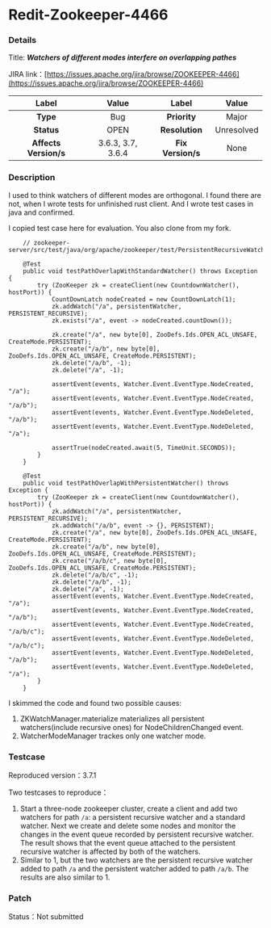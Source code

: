 # Redit-Zookeeper-4466

### Details

Title: ***Watchers of different modes interfere on overlapping pathes***

JIRA link：[https://issues.apache.org/jira/browse/ZOOKEEPER-4466](https://issues.apache.org/jira/browse/ZOOKEEPER-4466)

|         Label         |    Value     | Label           |       Value        |
|:---------------------:|:------------:|:---------------:|:------------------:|
|       **Type**        |     Bug      | **Priority**    |       Major        |
|      **Status**       |     OPEN     | **Resolution**  |     Unresolved     |
| **Affects Version/s** | 3.6.3, 3.7, 3.6.4 | **Fix Version/s** |    None     |

### Description
I used to think watchers of different modes are orthogonal. I found there are not, when I wrote tests for unfinished rust client. And I wrote test cases in java and confirmed.

I copied test case here for evaluation. You also clone from my fork.

```
    // zookeeper-server/src/test/java/org/apache/zookeeper/test/PersistentRecursiveWatcherTest.java

    @Test
    public void testPathOverlapWithStandardWatcher() throws Exception {
        try (ZooKeeper zk = createClient(new CountdownWatcher(), hostPort)) {
            CountDownLatch nodeCreated = new CountDownLatch(1);
            zk.addWatch("/a", persistentWatcher, PERSISTENT_RECURSIVE);
            zk.exists("/a", event -> nodeCreated.countDown());

            zk.create("/a", new byte[0], ZooDefs.Ids.OPEN_ACL_UNSAFE, CreateMode.PERSISTENT);
            zk.create("/a/b", new byte[0], ZooDefs.Ids.OPEN_ACL_UNSAFE, CreateMode.PERSISTENT);
            zk.delete("/a/b", -1);
            zk.delete("/a", -1);

            assertEvent(events, Watcher.Event.EventType.NodeCreated, "/a");
            assertEvent(events, Watcher.Event.EventType.NodeCreated, "/a/b");
            assertEvent(events, Watcher.Event.EventType.NodeDeleted, "/a/b");
            assertEvent(events, Watcher.Event.EventType.NodeDeleted, "/a");

            assertTrue(nodeCreated.await(5, TimeUnit.SECONDS));
        }
    }

    @Test
    public void testPathOverlapWithPersistentWatcher() throws Exception {
        try (ZooKeeper zk = createClient(new CountdownWatcher(), hostPort)) {
            zk.addWatch("/a", persistentWatcher, PERSISTENT_RECURSIVE);
            zk.addWatch("/a/b", event -> {}, PERSISTENT);
            zk.create("/a", new byte[0], ZooDefs.Ids.OPEN_ACL_UNSAFE, CreateMode.PERSISTENT);
            zk.create("/a/b", new byte[0], ZooDefs.Ids.OPEN_ACL_UNSAFE, CreateMode.PERSISTENT);
            zk.create("/a/b/c", new byte[0], ZooDefs.Ids.OPEN_ACL_UNSAFE, CreateMode.PERSISTENT);
            zk.delete("/a/b/c", -1);
            zk.delete("/a/b", -1);
            zk.delete("/a", -1);
            assertEvent(events, Watcher.Event.EventType.NodeCreated, "/a");
            assertEvent(events, Watcher.Event.EventType.NodeCreated, "/a/b");
            assertEvent(events, Watcher.Event.EventType.NodeCreated, "/a/b/c");
            assertEvent(events, Watcher.Event.EventType.NodeDeleted, "/a/b/c");
            assertEvent(events, Watcher.Event.EventType.NodeDeleted, "/a/b");
            assertEvent(events, Watcher.Event.EventType.NodeDeleted, "/a");
        }
    }
```

I skimmed the code and found two possible causes:

1. ZKWatchManager.materialize materializes all persistent watchers(include recursive ones) for NodeChildrenChanged event.
2. WatcherModeManager trackes only one watcher mode.

### Testcase

Reproduced version：3.7.1

Two testcases to reproduce：
1. Start a three-node zookeeper cluster, create a client and add two watchers for path `/a`: a persistent recursive watcher and a standard watcher. Next we create and delete some nodes and monitor the changes in the event queue recorded by persistent recursive watcher. The result shows that the event queue attached to the persistent recursive watcher is affected by both of the watchers.
2. Similar to 1, but the two watchers are the persistent recursive watcher added to path `/a` and the persistent watcher added to path `/a/b`. The results are also similar to 1.

### Patch 

Status：Not submitted
